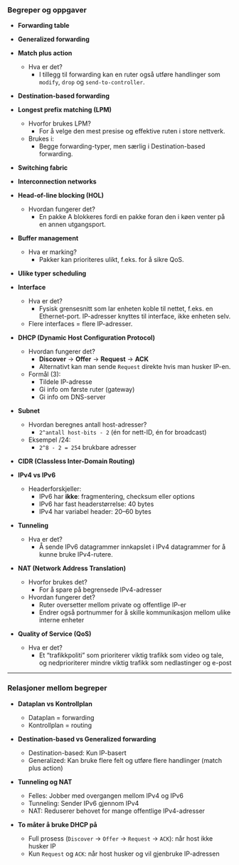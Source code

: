 ### Begreper og oppgaver

- **Forwarding table**  
- **Generalized forwarding**  
- **Match plus action**  
  - Hva er det?  
    - I tillegg til forwarding kan en ruter også utføre handlinger som `modify`, `drop` og `send-to-controller`.

- **Destination-based forwarding**  
- **Longest prefix matching (LPM)**  
  - Hvorfor brukes LPM?  
    - For å velge den mest presise og effektive ruten i store nettverk.  
  - Brukes i:  
    - Begge forwarding-typer, men særlig i Destination-based forwarding.

- **Switching fabric**  
- **Interconnection networks**  
- **Head-of-line blocking (HOL)**  
  - Hvordan fungerer det?  
    - En pakke A blokkeres fordi en pakke foran den i køen venter på en annen utgangsport.

- **Buffer management**  
  - Hva er marking?  
    - Pakker kan prioriteres ulikt, f.eks. for å sikre QoS.

- **Ulike typer scheduling**  
- **Interface**  
  - Hva er det?  
    - Fysisk grensesnitt som lar enheten koble til nettet, f.eks. en Ethernet-port. IP-adresser knyttes til interface, ikke enheten selv.  
  - Flere interfaces = flere IP-adresser.

- **DHCP (Dynamic Host Configuration Protocol)**  
  - Hvordan fungerer det?  
    - **Discover** → **Offer** → **Request** → **ACK**  
    - Alternativt kan man sende `Request` direkte hvis man husker IP-en.  
  - Formål (3):  
    - Tildele IP-adresse  
    - Gi info om første ruter (gateway)  
    - Gi info om DNS-server

- **Subnet**  
  - Hvordan beregnes antall host-adresser?  
    - `2^antall host-bits - 2` (én for nett-ID, én for broadcast)  
  - Eksempel /24:  
    - `2^8 - 2 = 254` brukbare adresser

- **CIDR (Classless Inter-Domain Routing)**  

- **IPv4 vs IPv6**  
  - Headerforskjeller:  
    - IPv6 har **ikke**: fragmentering, checksum eller options  
    - IPv6 har fast headerstørrelse: 40 bytes  
    - IPv4 har variabel header: 20–60 bytes

- **Tunneling**  
  - Hva er det?  
    - Å sende IPv6 datagrammer innkapslet i IPv4 datagrammer for å kunne bruke IPv4-rutere.

- **NAT (Network Address Translation)**  
  - Hvorfor brukes det?  
    - For å spare på begrensede IPv4-adresser  
  - Hvordan fungerer det?  
    - Ruter oversetter mellom private og offentlige IP-er  
    - Endrer også portnummer for å skille kommunikasjon mellom ulike interne enheter

- **Quality of Service (QoS)**  
  - Hva er det?  
    - Et “trafikkpoliti” som prioriterer viktig trafikk som video og tale, og nedprioriterer mindre viktig trafikk som nedlastinger og e-post

---

### Relasjoner mellom begreper

- **Dataplan vs Kontrollplan**  
  - Dataplan = forwarding  
  - Kontrollplan = routing

- **Destination-based vs Generalized forwarding**  
  - Destination-based: Kun IP-basert  
  - Generalized: Kan bruke flere felt og utføre flere handlinger (match plus action)

- **Tunneling og NAT**  
  - Felles: Jobber med overgangen mellom IPv4 og IPv6  
  - Tunneling: Sender IPv6 gjennom IPv4  
  - NAT: Reduserer behovet for mange offentlige IPv4-adresser

- **To måter å bruke DHCP på**  
  - Full prosess (`Discover` → `Offer` → `Request` → `ACK`): når host ikke husker IP  
  - Kun `Request` og `ACK`: når host husker og vil gjenbruke IP-adressen